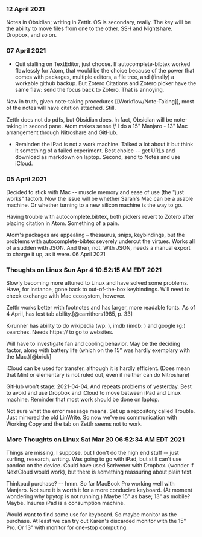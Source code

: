 ### 12 April 2021

Notes in Obsidian; writing in Zettlr. OS is secondary, really. The key will be the ability to move files from one to the other. SSH and Nightshare. Dropbox, and so on. 
### 07 April 2021

- Quit stalling on TextEditor, just choose. If autocomplete-bibtex worked flawlessly for Atom, that would be the choice because of the power that comes with packages, multiple editors, a file tree, and (finally) a workable github backup. But Zotero Citations and Zotero picker have the same flaw: send the focus back to Zotero. That is annoying.

Now in truth, given note-taking procedures [[Workflow/Note-Taking]], most of the notes will have citation attached. Still.

Zettlr does not do pdfs, but Obsidian does. In fact, Obsidian will be note-taking in second pane. Atom makes sense *if* I do a 15" Manjaro - 13" Mac arrangement through Nitroshare and GitHub. 


- Reminder: the iPad is not a work machine. Talked a lot about it but think it something of a failed experiment. Best choice -- get URLs and download as markdown on laptop. Second, send to Notes and use iCloud.


### 05 April 2021

Decided to stick with Mac -- muscle memory and ease of use (the "just works" factor). Now the issue will be whether Sarah's Mac can be a usable machine. Or whether turning to a new silicon machine is the way to go.

Having trouble with autocomplete.bibtex, both pickers revert to Zotero after placing citation in Atom. Something of a pain.

Atom's packages are appealing – thesaurus, snips, keybindings, but the problems with autocomplete-bibtex severely undercut the virtues. Works all of a sudden with JSON. And then, not. With JSON, needs a manual export to charge it up, as it were. 06 April 2021



### Thoughts on Linux Sun Apr  4 10:52:15 AM EDT 2021

Slowly becoming more attuned to Linux and have solved some problems. Have, for instance, gone back to out-of-the-box keybindings. Will need to check exchange with Mac ecosystem, however.

Zettlr works better with footnotes and has larger, more readable fonts. As of 4 April, has lost tab ability.[@carrithers1985, p. 33]

K-runner has ability to do wikipedia (wp: ), imdb (imdb: ) and google (g:) searches. Needs https:// to go to websites.

Will have to investigate fan and cooling behavior. May be the deciding factor, along with battery life (which on the 15” was hardly exemplary with the Mac.)[@brick]

iCloud can be used for transfer, although it is hardly efficient. (Does mean that Mint or elementary is not ruled out, even if neither can do Nitroshare)

GitHub won't stage: 2021-04-04. And repeats problems of yesterday. Best to avoid and use Dropbox and iCloud to move between iPad and Linux machine. Reminder that most work should be done on laptop.

Not sure what the error message means. Set up a repository called Trouble. Just mirrored the old LinWrite. So now we've no communication with Working Copy and the tab on Zettlr seems not to work.

### More Thoughts on Linux Sat Mar 20 06:52:34 AM EDT 2021

Things are missing, I suppose, but I don't do the high end stuff -- just surfing, research, writing. Was going to go with iPad, but still can't use pandoc on the device. Could have used Scrivener with Dropbox. (wonder if NextCloud would work), but there is something reassuring about plain text.

Thinkpad purchase? -- hmm. So far MacBook Pro working well with Manjaro. Not sure it is worth it for a more conducive keyboard. (At moment wondering why bpytop is not running.) Maybe 15" as base; 13" as mobile? Maybe. Insures iPad is a consumption machine.

Would want to find some use for keyboard. So maybe monitor as the purchase. At least we can try out Karen's discarded monitor with the 15" Pro. Or 13" with monitor for one-stop computing.
